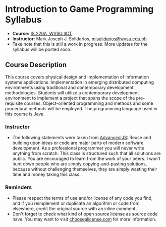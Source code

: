 # Introduction to Game Programming Syllabus

* **Course:** [IS 220A, WVSU IICT](http://wvsu.edu.ph)
* **Instructor:** Mark Joseph J. Solidarios, [mjsolidarios@wvsu.edu.ph](mjsolidarios@wvsu.edu.ph)
* Take note that this is still a work in progress. More updates for the syllabus will be posted soon.

## Course Description

This course covers physical design and implementation of information systems applications. Implementation in emerging distributed computing environments using traditional and contemporary development methodologies. Students will utilize a contemporary development environment to implement a project that spans the scope of the pre-requisite courses. Object-oriented programming and methods and some procedural methods will be employed. The programming language used in this course is Java.

### Instructor

* The following statements were taken from [Advanced JS](https://github.com/advanced-js/syllabus):
Reuse and building upon ideas or code are major parts of modern software development.  As a professional programmer you will never write anything from scratch.  This class is structured such that all solutions are public.  You are encouraged to learn from the work of your peers.  I won't hunt down people who are simply copying-and-pasting solutions, because without challenging themselves, they  are simply wasting their time and money taking this class.

### Reminders
* Please respect the terms of use and/or license of any code you find, and if you reimplement or duplicate an algorithm or code from elsewhere, credit the original source with an inline comment.
* Don't forget to check what kind of open source license as source code have. You may want to visit [choosealicense.com](http://choosealicense.com) for more information.
